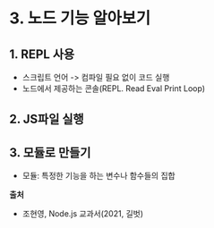 # 3. 노드 기능 알아보기
## 1. REPL 사용
- 스크립트 언어 -> 컴파일 필요 없이 코드 실행
- 노드에서 제공하는 콘솔(REPL. Read Eval Print Loop)

## 2. JS파일 실행
## 3. 모듈로 만들기
- 모듈: 특정한 기능을 하는 변수나 함수들의 집합


**출처**
- 조현영, Node.js 교과서(2021, 길벗)
